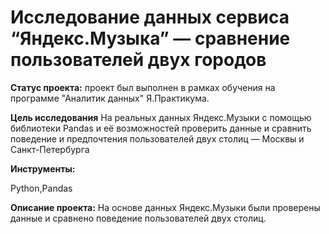 # Исследование данных сервиса “Яндекс.Музыка” — сравнение пользователей двух городов

**Статус проекта:**
проект был выполнен в рамках обучения на программе "Аналитик данных" Я.Практикума.

**Цель исследования**
На реальных данных Яндекс.Музыки c помощью библиотеки Pandas и её возможностей проверить данные и сравнить поведение и предпочтения пользователей двух столиц — Москвы и Санкт-Петербурга

**Инструменты:**

Python,Pandas

**Описание проекта:**
На основе данных Яндекс.Музыки были проверены данные и сравнено поведение пользователей двух столиц.
